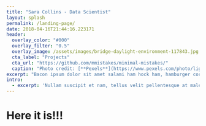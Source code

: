 ```yaml
---
title: "Sara Collins - Data Scientist"
layout: splash
permalink: /landing-page/
date: 2018-04-16T21:44:16.223171
header:
  overlay_color: "#000"
  overlay_filter: "0.5"
  overlay_image: /assets/images/bridge-daylight-environment-117843.jpg
  cta_label: "Projects"
  cta_url: "https://github.com/mmistakes/minimal-mistakes/"
  caption: "Photo credit: [**Pexels**](https://www.pexels.com/photo/light-landscape-nature-forest-117843/)"
excerpt: "Bacon ipsum dolor sit amet salami ham hock ham, hamburger corned beef short ribs kielbasa biltong t-bone drumstick tri-tip tail sirloin pork chop."
intro: 
  - excerpt: 'Nullam suscipit et nam, tellus velit pellentesque at malesuada, enim eaque. Quis nulla, netus tempor in diam gravida tincidunt, *proin faucibus* voluptate felis id sollicitudin. Centered with `type="center"`'
---
```


# Here it is!!!